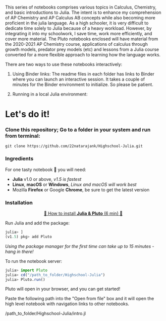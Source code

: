 This series of notebooks comprises various topics in Calculus, Chemistry, and basic introductions to Julia. The intent is to enhance my comprehension of AP Chemistry and AP Calculus AB concepts while also becoming more proficient in the julia language. As a high schooler, it is very difficult to dedicate time solely to Julia because of a heavy workload. However, by integrating it into my schoolwork, I save time, work more efficiently, and cover more material. The Pluto notebooks enclosed will have material from the 2020-2021 AP Chemistry course, applications of calculus through growth models, predator prey models (etc) and lessons from a Julia course converted for a more flexible approach to learning how the language works. 

There are two ways to use these notebooks interactively:

1. Using Binder links: The readme files in each folder has links to Binder where you can launch an interactive session. It takes a couple of minutes for the Binder environment to initialize. So please be patient.

2. Running in a local Julia environment:


# Let's do it!

### Clone this repository; Go to a folder in your system and run from terminal:
```
git clone https://github.com/22natarajank/Highschool-Julia.git
```

### Ingredients

For one tasty notebook 🥞 you will need:

-   **Julia** v1.0 or above, _v1.5 is fastest_
-   **Linux**, **macOS** or **Windows**, _Linux and macOS will work best_
-   Mozilla **Firefox** or Google **Chrome**, be sure to get the latest version

### Installation

<p align="center"><a href="https://www.youtube.com/watch?v=OOjKEgbt8AI">🎈 How to install <b>Julia & Pluto</b> (6 min) 🎈</a></p>

Run Julia and add the package:

```julia
julia> ]
(v1.5) pkg> add Pluto
```

_Using the package manager for the first time can take up to 15 minutes - hang in there!_

To run the notebook server:

```julia
julia> import Pluto
julia> cd("/path_to_folder/Highschool-Julia")
julia> Pluto.run()
```

Pluto will open in your browser, and you can get started!

Paste the following path into the "Open from file" box and it will open the high level notebook with navigation links to other notebooks.

/path_to_folder/Highschool-Julia/intro.jl

